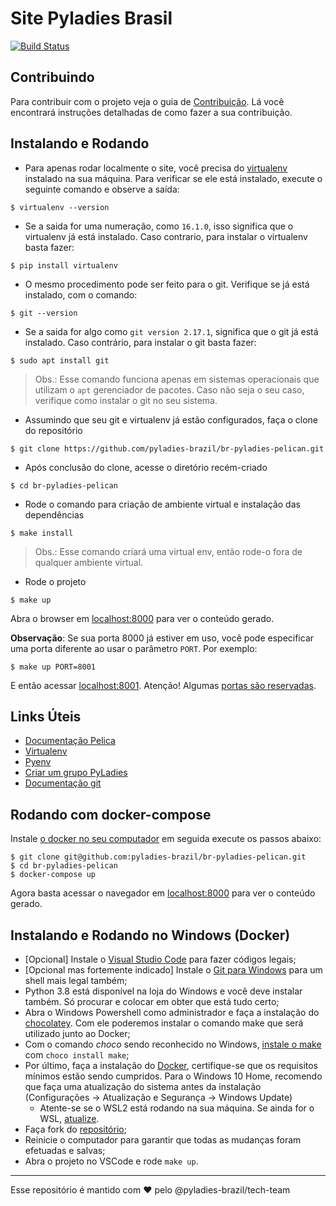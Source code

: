 Site Pyladies Brasil
====================
[![Build Status](https://app.codeship.com/projects/bca2dab0-d874-0134-15a2-326e4d300ce2/status?branch=master)](https://app.codeship.com/projects/bca2dab0-d874-0134-15a2-326e4d300ce2/status?branch=master)

Contribuindo
------------

Para contribuir com o projeto veja o guia de [Contribuição](https://github.com/pyladies-brazil/br-pyladies-pelican/blob/master/CONTRIBUTING.md). Lá você encontrará instruções detalhadas de como fazer a sua contribuição.

Instalando e Rodando
--------------------

- Para apenas rodar localmente o site, você precisa do [virtualenv](https://virtualenv.pypa.io/en/stable/)
instalado na sua máquina. Para verificar se ele está instalado, execute o
seguinte comando e observe a saída:

```console
$ virtualenv --version
```
- Se a saida for uma numeração, como `16.1.0`, isso significa que o virtualenv já
está instalado. Caso contrario, para instalar o virtualenv basta fazer:

```console
$ pip install virtualenv
```
- O mesmo procedimento pode ser feito para o git. Verifique se já está instalado,
com o comando:
``` console
$ git --version
```

- Se a saida for algo como `git version 2.17.1`, significa que o git já está
instalado. Caso contrário, para instalar o git basta fazer:
``` console
$ sudo apt install git
```

> Obs.: Esse comando funciona apenas em sistemas operacionais que utilizam o
`apt` gerenciador de pacotes. Caso não seja o seu caso, verifique como
instalar o git no seu sistema.

- Assumindo que seu git e virtualenv já estão configurados, faça o clone do repositório

``` console
$ git clone https://github.com/pyladies-brazil/br-pyladies-pelican.git
```
- Após conclusão do clone, acesse o diretório recém-criado

``` console
$ cd br-pyladies-pelican
```
- Rode o comando para criação de ambiente virtual e instalação das dependências

``` console
$ make install
```
> Obs.: Esse comando criará uma virtual env, então rode-o fora de qualquer ambiente virtual.

- Rode o projeto

``` console
$ make up
```

Abra o browser em [localhost:8000](http://localhost:8000) para ver o conteúdo gerado.

**Observação**: Se sua porta 8000 já estiver em uso, você pode especificar uma porta diferente ao
usar o parâmetro `PORT`. Por exemplo:

```console
$ make up PORT=8001
```

E então acessar [localhost:8001](http://localhost:8001). Atenção! Algumas [portas são reservadas](https://pt.wikipedia.org/wiki/Lista_de_portas_dos_protocolos_TCP_e_UDP).

Links Úteis
-----------

* [Documentação Pelica](http://docs.getpelican.com/en/3.6.3/)
* [Virtualenv](http://docs.python-guide.org/en/latest/dev/virtualenvs/)
* [Pyenv](https://github.com/yyuu/pyenv)
* [Criar um grupo PyLadies](https://brazilpyladies.gitbooks.io/handbook/content/)
* [Documentação git](https://git-scm.com/doc)

Rodando com docker-compose
--------------------------

Instale [o docker no seu computador](https://docs.docker.com/install/) em seguida execute os passos abaixo:

``` console
$ git clone git@github.com:pyladies-brazil/br-pyladies-pelican.git
$ cd br-pyladies-pelican
$ docker-compose up
```

Agora basta acessar o navegador em [localhost:8000](http://localhost:8000) para ver o conteúdo gerado.

Instalando e Rodando no Windows (Docker)
--------------------------
- [Opcional] Instale o [Visual Studio Code](https://code.visualstudio.com/) para fazer códigos legais;
- [Opcional mas fortemente indicado] Instale o [Git para Windows](https://desktop.github.com/) para um shell mais legal também;
- Python 3.8 está disponível na loja do Windows e você deve instalar também. Só procurar e colocar em obter que está tudo certo;
- Abra o Windows Powershell como administrador e faça a instalação do [chocolatey](https://chocolatey.org/install). Com ele poderemos instalar o comando make que será utilizado junto ao Docker;
- Com o comando *choco* sendo reconhecido no Windows, [instale o make](https://chocolatey.org/packages/make) com `choco install make`;
- Por último, faça a instalação do [Docker](https://docs.docker.com/docker-for-windows/install/), certifique-se que os requisitos mínimos estão sendo cumpridos. Para o Windows 10 Home, recomendo que faça uma atualização do sistema antes da instalação (Configurações → Atualização e Segurança → Windows Update)
    - Atente-se se o WSL2 está rodando na sua máquina. Se ainda for o WSL, [atualize](https://docs.microsoft.com/pt-br/windows/wsl/wsl2-kernel).
- Faça fork do [repositório](https://github.com/pyladies-brazil/br-pyladies-pelican);
- Reinicie o computador para garantir que todas as mudanças foram efetuadas e salvas;
- Abra o projeto no VSCode e rode `make up`.


-------------------------

Esse repositório é mantido com :heart: pelo @pyladies-brazil/tech-team
